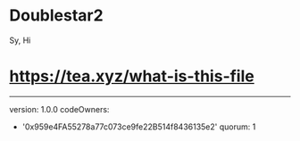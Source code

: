 # Doublestar2
Sy, Hi
# https://tea.xyz/what-is-this-file
---
version: 1.0.0
codeOwners:
  - '0x959e4FA55278a77c073ce9fe22B514f8436135e2'
quorum: 1
